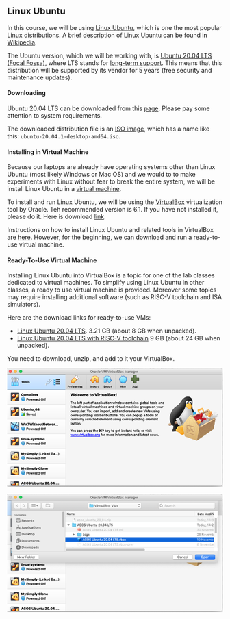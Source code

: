 Linux Ubuntu
---

In this course, we will be using [Linux Ubuntu](https://ubuntu.com), which is one the most popular Linux distributions.
A brief description of Linux Ubuntu can be found in [Wikipedia](https://en.wikipedia.org/wiki/Ubuntu).

The Ubuntu version, which we will be working with,
is [Ubuntu 20.04 LTS (Focal Fossa)](https://en.wikipedia.org/wiki/Ubuntu_version_history#2004),
where LTS stands for [long-term support](https://en.wikipedia.org/wiki/Long-term_support).
This means that this distribution will be supported by its vendor for 5 years (free security and maintenance updates).

#### Downloading

Ubuntu 20.04 LTS can be downloaded from this [page](https://ubuntu.com/download/desktop).
Please pay some attention to system requirements.

The downloaded distribution file is an [ISO image](https://en.wikipedia.org/wiki/ISO_image),
which has a name like this: `ubuntu-20.04.1-desktop-amd64.iso`.

#### Installing in Virtual Machine

Because our laptops are already have operating systems other than Linux Ubuntu (most likely Windows or Mac OS)
and we would to to make experiments with Linux without fear to break the entire system,
we will be install Linux Ubuntu in a [virtual machine](https://en.wikipedia.org/wiki/Virtual_machine).

To install and run Linux Ubuntu,
we will be using the [VirtualBox](https://en.wikipedia.org/wiki/VirtualBox) virtualization tool by Oracle.
Teh recommended version is 6.1. If you have not installed it, please do it.
Here is download [link](https://www.virtualbox.org/wiki/Downloads).

Instructions on how to install Linux Ubuntu and related tools in VirtualBox are [here](ubuntu_install.md).
However, for the beginning, we can download and run a ready-to-use virtual machine. 

#### Ready-To-Use Virtual Machine

Installing Linux Ubuntu into VirtualBox is a topic for one of the lab classes dedicated to virtual machines.
To simplify using Linux Ubuntu in other classes, a ready to use virtual machine is provided.
Moreover some topics may require installing additional software (such as RISC-V toolchain and ISA simulators).

Here are the download links for ready-to-use VMs:

* [Linux Ubuntu 20.04 LTS](
   https://yadi.sk/d/HRkBj9Ufq2sIDA).
   3.21 GB (about 8 GB when unpacked).
* [Linux Ubuntu 20.04 LTS with RISC-V toolchain](
   https://drive.google.com/file/d/1ceJj4IPSEkDYKmZwWxGv9MhQZ6Qe6yL8/view?usp=sharing)
   9 GB (about 24 GB when unpacked).

You need to download, unzip, and add to it your VirtualBox.

![](images/virtualbox_ubuntu_add_01.png)

![](images/virtualbox_ubuntu_add_02.png)
